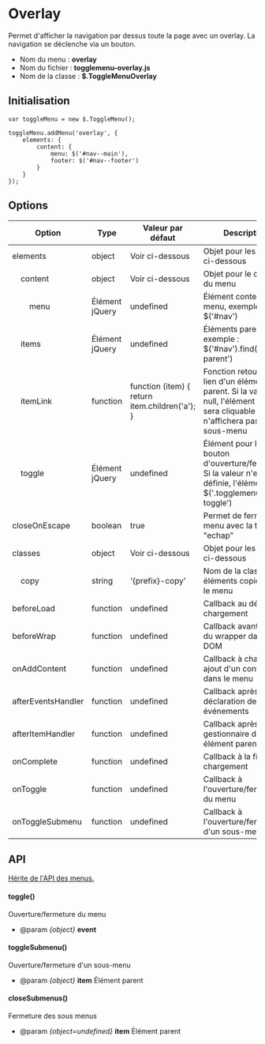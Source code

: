 # Overlay

Permet d'afficher la navigation par dessus toute la page avec un overlay. La navigation se déclenche via un bouton.

* Nom du menu : **overlay**
* Nom du fichier : **togglemenu-overlay.js**
* Nom de la classe : **$.ToggleMenuOverlay**


## Initialisation

    var toggleMenu = new $.ToggleMenu();
    
    toggleMenu.addMenu('overlay', {
        elements: {
            content: {
                menu: $('#nav--main'),
                footer: $('#nav--footer')
            }
        }
    });


## Options

| Option                                                  | Type           | Valeur par défaut                              | Description                                                                                                                                 |
|---------------------------------------------------------|----------------|------------------------------------------------|---------------------------------------------------------------------------------------------------------------------------------------------|
| elements                                                | object         | Voir ci-dessous                                | Objet pour les options ci-dessous                                                                                                           |
| &nbsp;&nbsp;&nbsp;&nbsp;content                         | object         | Voir ci-dessous                                | Objet pour le contenu du menu                                                                                                               |
| &nbsp;&nbsp;&nbsp;&nbsp;&nbsp;&nbsp;&nbsp;&nbsp;menu    | Élément jQuery | undefined                                      | Élément conteneur du menu, exemple : $('#nav')                                                                                              |
| &nbsp;&nbsp;&nbsp;&nbsp;items                           | Élément jQuery | undefined                                      | Éléments parents, exemple : $('#nav').find('li.is-parent')                                                                                  |
| &nbsp;&nbsp;&nbsp;&nbsp;itemLink                        | function       | function (item) { return item.children('a'); } | Fonction retournant le lien d'un élément parent. Si la valeur est null, l'élément parent sera cliquable mais n'affichera pas son sous-menu  |
| &nbsp;&nbsp;&nbsp;&nbsp;toggle                          | Élément jQuery | undefined                                      | Élément pour le bouton d'ouverture/fermeture. Si la valeur n'est pas définie, l'élément sera $('.togglemenu-toggle')                        |
| closeOnEscape                                           | boolean        | true                                           | Permet de fermer le menu avec la touche "echap"                                                                                             |
| classes                                                 | object         | Voir ci-dessous                                | Objet pour les options ci-dessous                                                                                                           |
| &nbsp;&nbsp;&nbsp;&nbsp;copy                            | string         | '{prefix}-copy'                                | Nom de la classe des éléments copiés dans le menu                                                                                           |
| beforeLoad                                              | function       | undefined                                      | Callback au début du chargement                                                                                                             |
| beforeWrap                                              | function       | undefined                                      | Callback avant l'ajout du wrapper dans le DOM                                                                                               |
| onAddContent                                            | function       | undefined                                      | Callback à chaque ajout d'un contenu dans le menu                                                                                           |
| afterEventsHandler                                      | function       | undefined                                      | Callback après la déclaration des événements                                                                                                |
| afterItemHandler                                        | function       | undefined                                      | Callback après le gestionnaire d'un élément parent                                                                                          |
| onComplete                                              | function       | undefined                                      | Callback à la fin du chargement                                                                                                             |
| onToggle                                                | function       | undefined                                      | Callback à l'ouverture/fermeture du menu                                                                                                    |
| onToggleSubmenu                                         | function       | undefined                                      | Callback à l'ouverture/fermeture d'un sous-menu                                                                                             |


## API

[Hérite de l'API des menus.](../README.md#api-menus)


#### toggle()

Ouverture/fermeture du menu

* @param *{object}* **event**


#### toggleSubmenu()

Ouverture/fermeture d'un sous-menu

* @param *{object}* **item** Élément parent


#### closeSubmenus()

Fermeture des sous menus

* @param *{object=undefined}* **item** Élément parent


